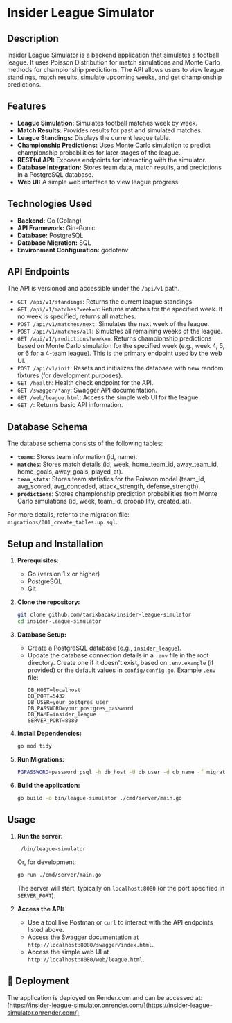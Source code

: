 # Insider League Simulator

## Description

Insider League Simulator is a backend application that simulates a football league. It uses Poisson Distribution for match simulations and Monte Carlo methods for championship predictions. The API allows users to view league standings, match results, simulate upcoming weeks, and get championship predictions.

## Features

-   **League Simulation:** Simulates football matches week by week.
-   **Match Results:** Provides results for past and simulated matches.
-   **League Standings:** Displays the current league table.
-   **Championship Predictions:** Uses Monte Carlo simulation to predict championship probabilities for later stages of the league.
-   **RESTful API:** Exposes endpoints for interacting with the simulator.
-   **Database Integration:** Stores team data, match results, and predictions in a PostgreSQL database.
-   **Web UI:** A simple web interface to view league progress.

## Technologies Used

-   **Backend:** Go (Golang)
-   **API Framework:** Gin-Gonic
-   **Database:** PostgreSQL
-   **Database Migration:** SQL
-   **Environment Configuration:** godotenv

## API Endpoints

The API is versioned and accessible under the `/api/v1` path.

-   `GET /api/v1/standings`: Returns the current league standings.
-   `GET /api/v1/matches?week=n`: Returns matches for the specified week. If no week is specified, returns all matches.
-   `POST /api/v1/matches/next`: Simulates the next week of the league.
-   `POST /api/v1/matches/all`: Simulates all remaining weeks of the league.
-   `GET /api/v1/predictions?week=n`: Returns championship predictions based on Monte Carlo simulation for the specified week (e.g., week 4, 5, or 6 for a 4-team league). This is the primary endpoint used by the web UI.
-   `POST /api/v1/init`: Resets and initializes the database with new random fixtures (for development purposes).
-   `GET /health`: Health check endpoint for the API.
-   `GET /swagger/*any`: Swagger API documentation.
-   `GET /web/league.html`: Access the simple web UI for the league.
-   `GET /`: Returns basic API information.

## Database Schema

The database schema consists of the following tables:

-   **`teams`**: Stores team information (id, name).
-   **`matches`**: Stores match details (id, week, home\_team\_id, away\_team\_id, home\_goals, away\_goals, played\_at).
-   **`team_stats`**: Stores team statistics for the Poisson model (team\_id, avg\_scored, avg\_conceded, attack\_strength, defense\_strength).
-   **`predictions`**: Stores championship prediction probabilities from Monte Carlo simulations (id, week, team\_id, probability, created\_at).

For more details, refer to the migration file: `migrations/001_create_tables.up.sql`.

## Setup and Installation

1.  **Prerequisites:**
    *   Go (version 1.x or higher)
    *   PostgreSQL
    *   Git

2.  **Clone the repository:**
    ```bash
    git clone github.com/tarikbacak/insider-league-simulator
    cd insider-league-simulator
    ```

3.  **Database Setup:**
    *   Create a PostgreSQL database (e.g., `insider_league`).
    *   Update the database connection details in a `.env` file in the root directory. Create one if it doesn't exist, based on `.env.example` (if provided) or the default values in `config/config.go`.
        Example `.env` file:
        ```env
        DB_HOST=localhost
        DB_PORT=5432
        DB_USER=your_postgres_user
        DB_PASSWORD=your_postgres_password
        DB_NAME=insider_league
        SERVER_PORT=8080
        ```

4.  **Install Dependencies:**
    ```bash
    go mod tidy
    ```

5.  **Run Migrations:**
    ```bash
    PGPASSWORD=password psql -h db_host -U db_user -d db_name -f migrations/001_create_tables.up.sql
    ```

6.  **Build the application:**
    ```bash
    go build -o bin/league-simulator ./cmd/server/main.go
    ```

## Usage

1.  **Run the server:**
    ```bash
    ./bin/league-simulator
    ```
    Or, for development:
    ```bash
    go run ./cmd/server/main.go
    ```
    The server will start, typically on `localhost:8080` (or the port specified in `SERVER_PORT`).

2.  **Access the API:**
    *   Use a tool like Postman or `curl` to interact with the API endpoints listed above.
    *   Access the Swagger documentation at `http://localhost:8080/swagger/index.html`.
    *   Access the simple web UI at `http://localhost:8080/web/league.html`.

## 🚀 Deployment
The application is deployed on Render.com and can be accessed at:
[https://insider-league-simulator.onrender.com/](https://insider-league-simulator.onrender.com/)
